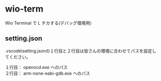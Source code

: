 # wio-term
Wio Terminal で L チカする(デバッグ環境用)

## setting.json

.vscode\setting.jsonの１行目と２行目は皆さんの環境に合わせてパスを設定してください。
  
１行目： openocd.exe へのパス  
２行目： arm-none-eabi-gdb.exe へのパス
